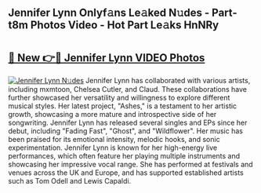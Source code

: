 ## Jennifer Lynn Onlyf𝚊ns Le𝚊ked N𝚞des - Part-t8m Photos Video - Hot Part Le𝚊ks HnNRy

# <h2><a href="http://ab70254.deff.icu/?id=Jennifer+Lynn">🔗 New 👉🔴 Jennifer Lynn VIDEO Photos</a></h2>

[![Jennifer Lynn N𝚞des](https://i.imgur.com/rIISA9y.gif)](http://ab70254.deff.icu/?id=Jennifer+Lynn)
Jennifer Lynn has collaborated with various artists, including mxmtoon, Chelsea Cutler, and Claud. These collaborations have further showcased her versatility and willingness to explore different musical styles. Her latest project, "Ashes," is a testament to her artistic growth, showcasing a more mature and introspective side of her songwriting. Jennifer Lynn has released several singles and EPs since her debut, including "Fading Fast", "Ghost", and "Wildflower". Her music has been praised for its emotional intensity, melodic hooks, and sonic experimentation. Jennifer Lynn is known for her high-energy live performances, which often feature her playing multiple instruments and showcasing her impressive vocal range. She has performed at festivals and venues across the UK and Europe, and has supported established artists such as Tom Odell and Lewis Capaldi.
